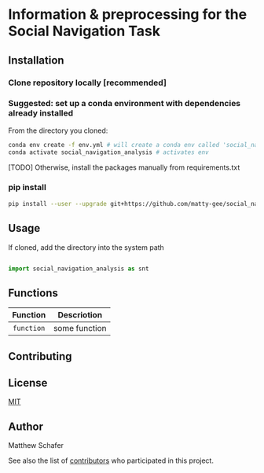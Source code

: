 # Information & preprocessing for the Social Navigation Task

## Installation

### Clone repository locally [recommended]

### Suggested: set up a conda environment with dependencies already installed

From the directory you cloned: 
```bash
conda env create -f env.yml # will create a conda env called 'social_navigation_analysis'
conda activate social_navigation_analysis # activates env
```
[TODO] Otherwise, install the packages manually from requirements.txt

### pip install
```bash
pip install --user --upgrade git+https://github.com/matty-gee/social_navigation_analysis.git
```

## Usage

If cloned, add the directory into the system path
```python
```

```python
import social_navigation_analysis as snt

```

## Functions

| Function | Descriotion |
| :----: | --- |
| `function` | some function |


## Contributing


## License
[MIT](https://choosealicense.com/licenses/mit/)

## Author

Matthew Schafer

See also the list of [contributors](https://github.com/your/project/contributors) who participated in this project.
